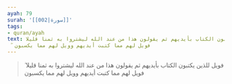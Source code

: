 ```yaml
---
ayah: 79
surah: '[[002|سورة]]'
tags:
- quran/ayah
text: فويل للذين يكتبون الكتاب بأيديهم ثم يقولون هذا من عند الله ليشتروا به ثمنا قليلا
  ۖ فويل لهم مما كتبت أيديهم وويل لهم مما يكسبون
---
```

> فويل للذين يكتبون الكتاب بأيديهم ثم يقولون هذا من عند الله ليشتروا به ثمنا قليلا ۖ فويل لهم مما كتبت أيديهم وويل لهم مما يكسبون
